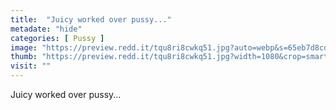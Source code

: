 ```yaml
---
title:  "Juicy worked over pussy..."
metadate: "hide"
categories: [ Pussy ]
image: "https://preview.redd.it/tqu8ri8cwkq51.jpg?auto=webp&s=65eb7d8cd03ab19399bb472a7d849d1961ae9954"
thumb: "https://preview.redd.it/tqu8ri8cwkq51.jpg?width=1080&crop=smart&auto=webp&s=56e6cfb74edbe0a5e4f52810f217039b8efa7725"
visit: ""
---
```

Juicy worked over pussy...
